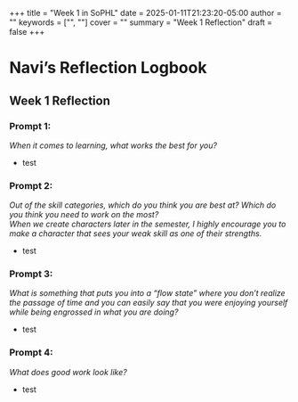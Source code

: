 +++
title = "Week 1 in SoPHL"
date = 2025-01-11T21:23:20-05:00
author = ""
keywords = ["", ""]
cover = ""
summary = "Week 1 Reflection"
draft = false
+++


# Navi’s Reflection Logbook


## **Week 1 Reflection**


### **Prompt 1:**  
*When it comes to learning, what works the best for you?*
- test

### **Prompt 2:**  
*Out of the skill categories, which do you think you are best at? Which do you think you need to work on the most?*  
*When we create characters later in the semester, I highly encourage you to make a character that sees your weak skill as one of their strengths.*
- test

### **Prompt 3:**  
*What is something that puts you into a “flow state” where you don’t realize the passage of time and you can easily say that you were enjoying yourself while being engrossed in what you are doing?*
- test

### **Prompt 4:**  
*What does good work look like?*
- test
